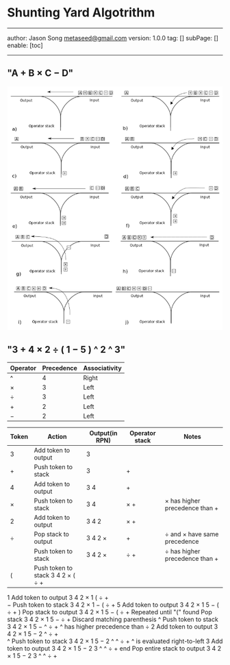  # Shunting Yard Algotrithm
---
author: Jason Song <metaseed@gmail.com>
version: 1.0.0
tag: []
subPage: []
enable: [toc]

---

## "A + B × C − D"
![](https://raw.githubusercontent.com/metasong/iam-data/master/documents/167/image/20240126T112522837Z-image.png)

## "3 + 4 × 2 ÷ ( 1 − 5 ) ^ 2 ^ 3"

Operator|Precedence|Associativity
--|--|--
^|4|Right
×|3|Left
÷|3|Left
+|2|Left
−|2|Left

Token|Action|Output(in RPN)|Operator stack|	Notes
--|--|--|--|--
3|Add token to output|	3		
+|	Push token to stack|	3|	+	
4|	Add token to output|	3 4	|+	
×|	Push token to stack|	3 4	|× +|	× has higher precedence than +
2|	Add token to output|	3 4 2	|× +	
÷|	Pop stack to output|	3 4 2 ×	|+	|÷ and × have same precedence
||Push token to stack|	3 4 2 ×	| ÷ +	|÷ has higher precedence than +
(|	Push token to stack	3 4 2 ×	( ÷ +	
1	Add token to output	3 4 2 × 1	( ÷ +	
−	Push token to stack	3 4 2 × 1	− ( ÷ +	
5	Add token to output	3 4 2 × 1 5	− ( ÷ +	
)	Pop stack to output	3 4 2 × 1 5 −	( ÷ +	Repeated until "(" found
Pop stack	3 4 2 × 1 5 −	÷ +	Discard matching parenthesis
^	Push token to stack	3 4 2 × 1 5 −	^ ÷ +	^ has higher precedence than ÷
2	Add token to output	3 4 2 × 1 5 − 2	^ ÷ +	
^	Push token to stack	3 4 2 × 1 5 − 2	^ ^ ÷ +	^ is evaluated right-to-left
3	Add token to output	3 4 2 × 1 5 − 2 3	^ ^ ÷ +	
end	Pop entire stack to output	3 4 2 × 1 5 − 2 3 ^ ^ ÷ +		